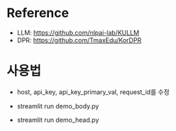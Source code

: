 # Reference

- LLM: https://github.com/nlpai-lab/KULLM
- DPR: https://github.com/TmaxEdu/KorDPR

# 사용법

- host, api_key, api_key_primary_val, request_id를 수정

- streamlit run demo_body.py
- streamlit run demo_head.py
